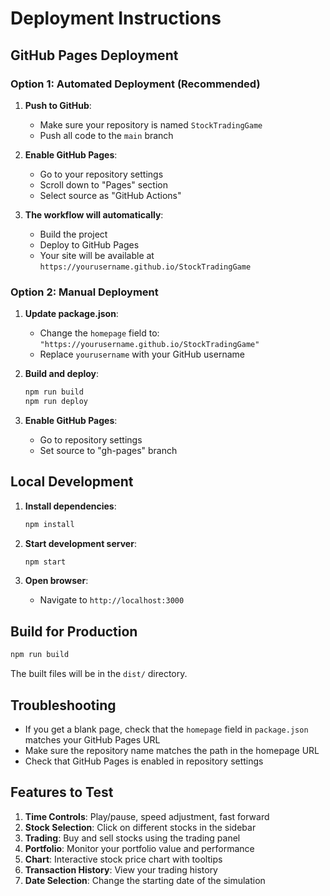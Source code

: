 # Deployment Instructions

## GitHub Pages Deployment

### Option 1: Automated Deployment (Recommended)

1. **Push to GitHub**:
   - Make sure your repository is named `StockTradingGame`
   - Push all code to the `main` branch

2. **Enable GitHub Pages**:
   - Go to your repository settings
   - Scroll down to "Pages" section
   - Select source as "GitHub Actions"

3. **The workflow will automatically**:
   - Build the project
   - Deploy to GitHub Pages
   - Your site will be available at `https://yourusername.github.io/StockTradingGame`

### Option 2: Manual Deployment

1. **Update package.json**:
   - Change the `homepage` field to: `"https://yourusername.github.io/StockTradingGame"`
   - Replace `yourusername` with your GitHub username

2. **Build and deploy**:
   ```bash
   npm run build
   npm run deploy
   ```

3. **Enable GitHub Pages**:
   - Go to repository settings
   - Set source to "gh-pages" branch

## Local Development

1. **Install dependencies**:
   ```bash
   npm install
   ```

2. **Start development server**:
   ```bash
   npm start
   ```

3. **Open browser**:
   - Navigate to `http://localhost:3000`

## Build for Production

```bash
npm run build
```

The built files will be in the `dist/` directory.

## Troubleshooting

- If you get a blank page, check that the `homepage` field in `package.json` matches your GitHub Pages URL
- Make sure the repository name matches the path in the homepage URL
- Check that GitHub Pages is enabled in repository settings

## Features to Test

1. **Time Controls**: Play/pause, speed adjustment, fast forward
2. **Stock Selection**: Click on different stocks in the sidebar
3. **Trading**: Buy and sell stocks using the trading panel
4. **Portfolio**: Monitor your portfolio value and performance
5. **Chart**: Interactive stock price chart with tooltips
6. **Transaction History**: View your trading history
7. **Date Selection**: Change the starting date of the simulation 